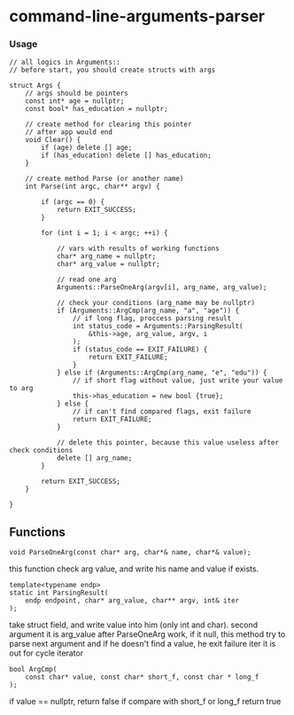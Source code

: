 # command-line-arguments-parser

### Usage
```
// all logics in Arguments::
// before start, you should create structs with args

struct Args {
    // args should be pointers
    const int* age = nullptr;
    const bool* has_education = nullptr;

    // create method for clearing this pointer
    // after app would end
    void Clear() {
        if (age) delete [] age;
        if (has_education) delete [] has_education;
    }

    // create method Parse (or another name)
    int Parse(int argc, char** argv) {

        if (argc == 0) {
            return EXIT_SUCCESS;
        }

        for (int i = 1; i < argc; ++i) {

            // vars with results of working functions
            char* arg_name = nullptr;
            char* arg_value = nullptr;

            // read one arg
            Arguments::ParseOneArg(argv[i], arg_name, arg_value);

            // check your conditions (arg_name may be nullptr)
            if (Arguments::ArgCmp(arg_name, "a", "age")) {
                // if long flag, proccess parsing result
                int status_code = Arguments::ParsingResult(
                    &this->age, arg_value, argv, i
                );
                if (status_code == EXIT_FAILURE) {
                    return EXIT_FAILURE;
                }
            } else if (Arguments::ArgCmp(arg_name, "e", "edu")) {
                // if short flag without value, just write your value to arg
                this->has_education = new bool {true};
            } else {
                // if can't find compared flags, exit failure
                return EXIT_FAILURE;
            }

            // delete this pointer, because this value useless after check conditions
            delete [] arg_name;
        }

        return EXIT_SUCCESS;
    }

}
```

## Functions

```
void ParseOneArg(const char* arg, char*& name, char*& value);
```
this function check arg value, and write his name and value if exists.

```
template<typename endp>
static int ParsingResult(
    endp endpoint, char* arg_value, char** argv, int& iter
);
```
take struct field, and write value into him (only int and char).
second argument it is arg_value after ParseOneArg work, if it null, this method
try to parse next argument and if he doesn't find a value, he exit failure
iter it is out for cycle iterator

```
bool ArgCmp(
    const char* value, const char* short_f, const char * long_f
);
```
if value == nullptr, return false
if compare with short_f or long_f return true